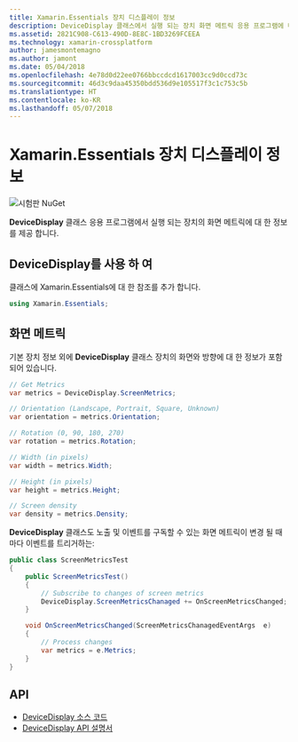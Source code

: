 ```yaml
---
title: Xamarin.Essentials 장치 디스플레이 정보
description: DeviceDisplay 클래스에서 실행 되는 장치 화면 메트릭 응용 프로그램에 대 한 정보를 제공 합니다.
ms.assetid: 2821C908-C613-490D-8E8C-1BD3269FCEEA
ms.technology: xamarin-crossplatform
author: jamesmontemagno
ms.author: jamont
ms.date: 05/04/2018
ms.openlocfilehash: 4e78d0d22ee0766bbccdcd1617003cc9d0ccd73c
ms.sourcegitcommit: 46d3c9daa45350bdd536d9e105517f3c1c753c5b
ms.translationtype: HT
ms.contentlocale: ko-KR
ms.lasthandoff: 05/07/2018
---
```

# <a name="xamarinessentials-device-display-information"></a>Xamarin.Essentials 장치 디스플레이 정보

![시험판 NuGet](~/media/shared/pre-release.png)

**DeviceDisplay** 클래스 응용 프로그램에서 실행 되는 장치의 화면 메트릭에 대 한 정보를 제공 합니다.

## <a name="using-devicedisplay"></a>DeviceDisplay를 사용 하 여

클래스에 Xamarin.Essentials에 대 한 참조를 추가 합니다.

```csharp
using Xamarin.Essentials;
```

## <a name="screen-metrics"></a>화면 메트릭

기본 장치 정보 외에 **DeviceDisplay** 클래스 장치의 화면와 방향에 대 한 정보가 포함 되어 있습니다.

```csharp
// Get Metrics
var metrics = DeviceDisplay.ScreenMetrics;

// Orientation (Landscape, Portrait, Square, Unknown)
var orientation = metrics.Orientation;

// Rotation (0, 90, 180, 270)
var rotation = metrics.Rotation;

// Width (in pixels)
var width = metrics.Width;

// Height (in pixels)
var height = metrics.Height;

// Screen density
var density = metrics.Density;
```

**DeviceDisplay** 클래스도 노출 및 이벤트를 구독할 수 있는 화면 메트릭이 변경 될 때마다 이벤트를 트리거하는:

```csharp
public class ScreenMetricsTest
{
    public ScreenMetricsTest()
    {
        // Subscribe to changes of screen metrics
        DeviceDisplay.ScreenMetricsChanaged += OnScreenMetricsChanged;
    }

    void OnScreenMetricsChanged(ScreenMetricsChanagedEventArgs  e)
    {
        // Process changes
        var metrics = e.Metrics;
    }
}
```

## <a name="api"></a>API

- [DeviceDisplay 소스 코드](https://github.com/xamarin/Essentials/tree/master/Essentials/DeviceDisplay)
- [DeviceDisplay API 설명서](xref:Xamarin.Essentials.DeviceDisplay)

